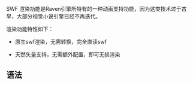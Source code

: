 SWF 渲染功能是Raven引擎所特有的一种动画支持功能，因为这类技术过于古早，大部分视觉小说引擎已经不再迭代。

渲染功能特性如下：

- 原生swf渲染，无需转换，完全直读swf

- 天然矢量支持，无需额外配置，即可无损渲染

## 语法

